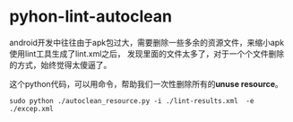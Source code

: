 # pyhon-lint-autoclean

android开发中往往由于apk包过大，需要删除一些多余的资源文件，来缩小apk
使用lint工具生成了lint.xml之后， 发现里面的文件太多了，对于一个个文件删除的方式，始终觉得太傻逼了。

这个python代码，可以用命令，帮助我们一次性删除所有的**unuse resource**。

```
sudo python ./autoclean_resource.py -i ./lint-results.xml  -e ./excep.xml
```
